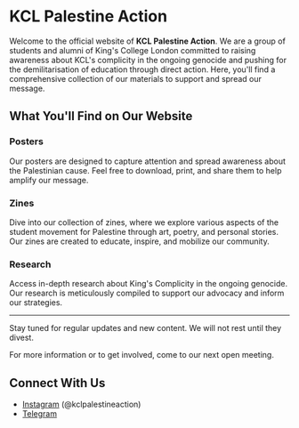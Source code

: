 # KCL Palestine Action

Welcome to the official website of **KCL Palestine Action**. We are a group of students and alumni of King's College London committed to raising awareness about KCL's complicity in the ongoing genocide and pushing for the demilitarisation of education through direct action. Here, you'll find a comprehensive collection of our materials to support and spread our message.

## What You'll Find on Our Website

### Posters
Our posters are designed to capture attention and spread awareness about the Palestinian cause. Feel free to download, print, and share them to help amplify our message.

### Zines
Dive into our collection of zines, where we explore various aspects of the student movement for Palestine through art, poetry, and personal stories. Our zines are created to educate, inspire, and mobilize our community.

### Research
Access in-depth research about King's Complicity in the ongoing genocide. Our research is meticulously compiled to support our advocacy and inform our strategies.

---

Stay tuned for regular updates and new content. We will not rest until they divest.

For more information or to get involved, come to our next open meeting.

## Connect With Us

- [Instagram](https://www.instagram.com/kclpalestineaction/?img_index=1) (@kclpalestineaction)
- [Telegram](https://t.me/KCLACTION)
